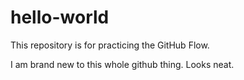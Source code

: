 # hello-world
This repository is for practicing the GitHub Flow.

I am brand new to this whole github thing.  Looks neat.
